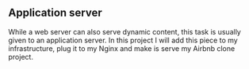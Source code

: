 ## Application server

While a web server can also serve dynamic content, this task is usually given to an application server. In this project I will add this piece to my infrastructure, plug it to my Nginx and make is serve my Airbnb clone project.

